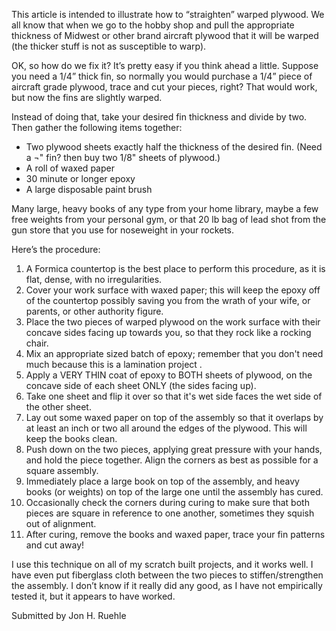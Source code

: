 This article is intended to illustrate how to “straighten” warped plywood. We all know that when we go to the hobby shop and pull the appropriate thickness of Midwest or other brand aircraft plywood that it will be warped (the thicker stuff is not as susceptible to warp).

OK, so how do we fix it? It’s pretty easy if you think ahead a little. Suppose you need a 1/4” thick fin, so normally you would purchase a 1/4” piece of aircraft grade plywood, trace and cut your pieces, right? That would work, but now the fins are slightly warped.

Instead of doing that, take your desired fin thickness and divide by two. Then gather the following items together:

- Two plywood sheets exactly half the thickness of the desired fin. (Need a ¬" fin? then buy two 1/8" sheets of plywood.)
- A roll of waxed paper
- 30 minute or longer epoxy
- A large disposable paint brush

Many large, heavy books of any type from your home library, maybe a few free weights from your personal gym, or that 20 lb bag of lead shot from the gun store that you use for noseweight in your rockets.

Here’s the procedure:

1. A Formica countertop is the best place to perform this procedure, as it is flat, dense, with no irregularities.
2. Cover your work surface with waxed paper; this will keep the epoxy off of the countertop possibly saving you from the wrath of your wife, or parents, or other authority figure.
3. Place the two pieces of warped plywood on the work surface with their concave sides facing up towards you, so that they rock like a rocking chair.
4. Mix an appropriate sized batch of epoxy; remember that you don't need much because this is a lamination project .
5. Apply a VERY THIN coat of epoxy to BOTH sheets of plywood, on the concave side of each sheet ONLY (the sides facing up).
6. Take one sheet and flip it over so that it's wet side faces the wet side of the other sheet.
7. Lay out some waxed paper on top of the assembly so that it overlaps by at least an inch or two all around the edges of the plywood. This will keep the books clean.
8. Push down on the two pieces, applying great pressure with your hands, and hold the piece together. Align the corners as best as possible for a square assembly.
9. Immediately place a large book on top of the assembly, and heavy books (or weights) on top of the large one until the assembly has cured.
10. Occasionally check the corners during curing to make sure that both pieces are square in reference to one another, sometimes they squish out of alignment.
11. After curing, remove the books and waxed paper, trace your fin patterns and cut away!

I use this technique on all of my scratch built projects, and it works well. I have even put fiberglass cloth between the two pieces to stiffen/strengthen the assembly. I don’t know if it really did any good, as I have not empirically tested it, but it appears to have worked.

Submitted by Jon H. Ruehle

